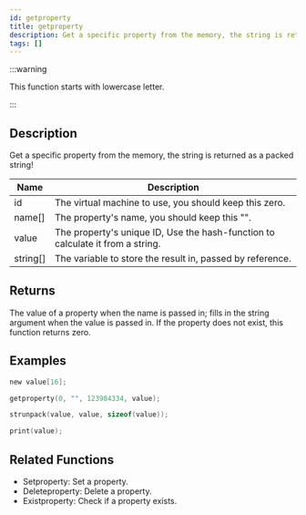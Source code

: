 ```yaml
---
id: getproperty
title: getproperty
description: Get a specific property from the memory, the string is returned as a packed string!.
tags: []
---
```


:::warning

This function starts with lowercase letter.

:::

## Description

Get a specific property from the memory, the string is returned as a packed string!


| Name | Description |
|------|-------------|
|id | The virtual machine to use, you should keep this zero.|
|name[] | The property's name, you should keep this "".|
|value | The property's unique ID, Use the hash-function to calculate it from a string.|
|string[] | The variable to store the result in, passed by reference.|


## Returns

The value of a property when the name is passed in; fills in the string argument when the value is passed in. If the property does not exist, this function returns zero.


## Examples


```c
new value[16];

getproperty(0, "", 123984334, value);

strunpack(value, value, sizeof(value));

print(value);
```


## Related Functions


-  Setproperty: Set a property.
-  Deleteproperty: Delete a property.
-  Existproperty: Check if a property exists.